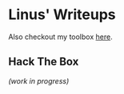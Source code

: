 # Linus' Writeups

Also checkout my toolbox [here](https://linus.foo/toolbox).

## Hack The Box

_(work in progress)_
